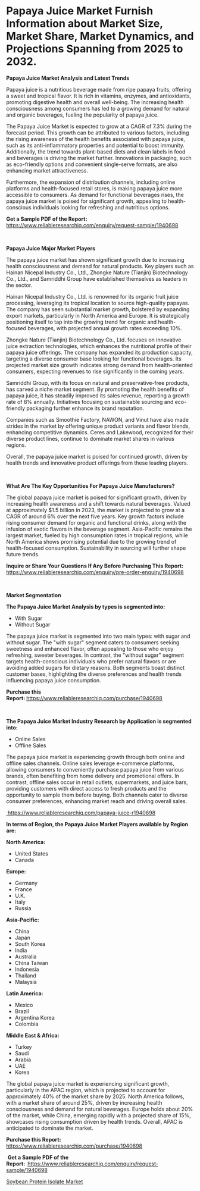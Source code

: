 <p><h1>Papaya Juice Market Furnish Information about Market Size, Market Share, Market Dynamics, and Projections Spanning from 2025 to 2032.</h1></p><p><strong>Papaya Juice Market Analysis and Latest Trends</strong></p>
<p><p>Papaya juice is a nutritious beverage made from ripe papaya fruits, offering a sweet and tropical flavor. It is rich in vitamins, enzymes, and antioxidants, promoting digestive health and overall well-being. The increasing health consciousness among consumers has led to a growing demand for natural and organic beverages, fueling the popularity of papaya juice.</p><p>The Papaya Juice Market is expected to grow at a CAGR of 7.3% during the forecast period. This growth can be attributed to various factors, including the rising awareness of the health benefits associated with papaya juice, such as its anti-inflammatory properties and potential to boost immunity. Additionally, the trend towards plant-based diets and clean labels in food and beverages is driving the market further. Innovations in packaging, such as eco-friendly options and convenient single-serve formats, are also enhancing market attractiveness.</p><p>Furthermore, the expansion of distribution channels, including online platforms and health-focused retail stores, is making papaya juice more accessible to consumers. As demand for functional beverages rises, the papaya juice market is poised for significant growth, appealing to health-conscious individuals looking for refreshing and nutritious options.</p></p>
<p><strong>Get a Sample PDF of the Report:&nbsp;</strong> <a href="https://www.reliableresearchiq.com/enquiry/request-sample/1940698?utm_campaign=3455&utm_medium=2&utm_source=Github&utm_content=ia&utm_term=07042025&utm_id=papaya-juice">https://www.reliableresearchiq.com/enquiry/request-sample/1940698</a></p>
<p>&nbsp;</p>
<p><strong>Papaya Juice Major Market Players</strong></p>
<p><p>The papaya juice market has shown significant growth due to increasing health consciousness and demand for natural products. Key players such as Hainan Nicepal Industry Co., Ltd., Zhongke Nature (Tianjin) Biotechnology Co., Ltd., and Samriddhi Group have established themselves as leaders in the sector.</p><p>Hainan Nicepal Industry Co., Ltd. is renowned for its organic fruit juice processing, leveraging its tropical location to source high-quality papayas. The company has seen substantial market growth, bolstered by expanding export markets, particularly in North America and Europe. It is strategically positioning itself to tap into the growing trend for organic and health-focused beverages, with projected annual growth rates exceeding 10%.</p><p>Zhongke Nature (Tianjin) Biotechnology Co., Ltd. focuses on innovative juice extraction technologies, which enhances the nutritional profile of their papaya juice offerings. The company has expanded its production capacity, targeting a diverse consumer base looking for functional beverages. Its projected market size growth indicates strong demand from health-oriented consumers, expecting revenues to rise significantly in the coming years.</p><p>Samriddhi Group, with its focus on natural and preservative-free products, has carved a niche market segment. By promoting the health benefits of papaya juice, it has steadily improved its sales revenue, reporting a growth rate of 8% annually. Initiatives focusing on sustainable sourcing and eco-friendly packaging further enhance its brand reputation.</p><p>Companies such as Smoothie Factory, NAWON, and Vinut have also made strides in the market by offering unique product variants and flavor blends, enhancing competitive dynamics. Ceres and Lakewood, recognized for their diverse product lines, continue to dominate market shares in various regions.</p><p>Overall, the papaya juice market is poised for continued growth, driven by health trends and innovative product offerings from these leading players.</p></p>
<p>&nbsp;</p>
<p><strong>What Are The Key Opportunities For Papaya Juice Manufacturers?</strong></p>
<p><p>The global papaya juice market is poised for significant growth, driven by increasing health awareness and a shift towards natural beverages. Valued at approximately $1.5 billion in 2023, the market is projected to grow at a CAGR of around 6% over the next five years. Key growth factors include rising consumer demand for organic and functional drinks, along with the infusion of exotic flavors in the beverage segment. Asia-Pacific remains the largest market, fueled by high consumption rates in tropical regions, while North America shows promising potential due to the growing trend of health-focused consumption. Sustainability in sourcing will further shape future trends.</p></p>
<p><strong>Inquire or Share Your Questions If Any Before Purchasing This Report:</strong> <a href="https://www.reliableresearchiq.com/enquiry/pre-order-enquiry/1940698?utm_campaign=3455&utm_medium=2&utm_source=Github&utm_content=ia&utm_term=07042025&utm_id=papaya-juice">https://www.reliableresearchiq.com/enquiry/pre-order-enquiry/1940698</a></p>
<p>&nbsp;</p>
<p><strong>Market Segmentation</strong></p>
<p><strong>The Papaya Juice Market Analysis by types is segmented into:</strong></p>
<p><ul><li>With Sugar</li><li>Without Sugar</li></ul></p>
<p><p>The papaya juice market is segmented into two main types: with sugar and without sugar. The "with sugar" segment caters to consumers seeking sweetness and enhanced flavor, often appealing to those who enjoy refreshing, sweeter beverages. In contrast, the "without sugar" segment targets health-conscious individuals who prefer natural flavors or are avoiding added sugars for dietary reasons. Both segments boast distinct customer bases, highlighting the diverse preferences and health trends influencing papaya juice consumption.</p></p>
<p><strong>Purchase this Report:&nbsp;</strong><a href="https://www.reliableresearchiq.com/purchase/1940698?utm_campaign=3455&utm_medium=2&utm_source=Github&utm_content=ia&utm_term=07042025&utm_id=papaya-juice">https://www.reliableresearchiq.com/purchase/1940698</a></p>
<p>&nbsp;</p>
<p><strong>The Papaya Juice Market Industry Research by Application is segmented into:</strong></p>
<p><ul><li>Online Sales</li><li>Offline Sales</li></ul></p>
<p><p>The papaya juice market is experiencing growth through both online and offline sales channels. Online sales leverage e-commerce platforms, allowing consumers to conveniently purchase papaya juice from various brands, often benefiting from home delivery and promotional offers. In contrast, offline sales occur in retail outlets, supermarkets, and juice bars, providing customers with direct access to fresh products and the opportunity to sample them before buying. Both channels cater to diverse consumer preferences, enhancing market reach and driving overall sales.</p></p>
<p><a href="https://www.reliableresearchiq.com/papaya-juice-r1940698?utm_campaign=3455&utm_medium=2&utm_source=Github&utm_content=ia&utm_term=07042025&utm_id=papaya-juice">&nbsp;https://www.reliableresearchiq.com/papaya-juice-r1940698</a></p>
<p><strong>In terms of Region, the Papaya Juice Market Players available by Region are:</strong></p>
<p>
    <p> <strong> North America: </strong>
        <ul>
            <li>United States</li>
            <li>Canada</li>
        </ul>
        </p> 
    <p> <strong> Europe: </strong>
        <ul>
            <li>Germany</li>
            <li>France</li>
            <li>U.K.</li>
            <li>Italy</li>
            <li>Russia</li>
        </ul>
        </p> 
    <p> <strong> Asia-Pacific: </strong>
        <ul>
            <li>China</li>
            <li>Japan</li>
            <li>South Korea</li>
            <li>India</li>
            <li>Australia</li>
            <li>China Taiwan</li>
            <li>Indonesia</li>
            <li>Thailand</li>
            <li>Malaysia</li>
        </ul>
        </p> 
    <p> <strong> Latin America: </strong>
        <ul>
            <li>Mexico</li>
            <li>Brazil</li>
            <li>Argentina Korea</li>
            <li>Colombia</li>
        </ul>
        </p> 
    <p> <strong> Middle East & Africa: </strong>
        <ul>
            <li>Turkey</li>
            <li>Saudi</li>
            <li>Arabia</li>
            <li>UAE</li>
            <li>Korea</li>
        </ul>
    </p>
    </p>
<p><p>The global papaya juice market is experiencing significant growth, particularly in the APAC region, which is projected to account for approximately 40% of the market share by 2025. North America follows, with a market share of around 25%, driven by increasing health consciousness and demand for natural beverages. Europe holds about 20% of the market, while China, emerging rapidly with a projected share of 15%, showcases rising consumption driven by health trends. Overall, APAC is anticipated to dominate the market.</p></p>
<p><strong>Purchase this Report: </strong><a href="https://www.reliableresearchiq.com/purchase/1940698?utm_campaign=3455&utm_medium=2&utm_source=Github&utm_content=ia&utm_term=07042025&utm_id=papaya-juice">https://www.reliableresearchiq.com/purchase/1940698</a></p>
<p>&nbsp;<strong>Get a Sample PDF of the Report:&nbsp;&nbsp;</strong><a href="https://www.reliableresearchiq.com/enquiry/request-sample/1940698?utm_campaign=3455&utm_medium=2&utm_source=Github&utm_content=ia&utm_term=07042025&utm_id=papaya-juice">https://www.reliableresearchiq.com/enquiry/request-sample/1940698</a></p>
<p><strong></strong></p>
<p><p><a href="https://github.com/signallaikun/Market-Research-Report-List-1/blob/main/soybean-protein-isolate-market.md?utm_campaign=3455&utm_medium=2&utm_source=Github&utm_content=ia&utm_term=07042025&utm_id=papaya-juice">Soybean Protein Isolate Market</a></p></p>